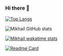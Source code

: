 ### Hi there 👋

[![Top Langs](https://github-readme-stats.vercel.app/api/top-langs/?username=Mikhail39yanov&layout=compact&theme=transparent)](https://github.com/Mikhail39yanov)

![Mikhail GitHub stats](https://github-readme-stats.vercel.app/api?username=Mikhail39yanov&show_icons=true&theme=transparent)

[![Mikhail wakatime stats](https://github-readme-stats.vercel.app/api/wakatime?username=@Mikhail_Yanov)]([https://github.com/anuraghazra/github-readme-stats](https://wakatime.com/dashboard))

[![Readme Card](https://github-readme-stats.vercel.app/api/pin/?username=Mikhail39yanov&repo=https://github.com/Mikhail39yanov/internet-agency-solution)](https://github.com/anuraghazra/github-readme-stats)

<!--
**Mikhail39yanov/Mikhail39yanov** is a ✨ _special_ ✨ repository because its `README.md` (this file) appears on your GitHub profile.

Here are some ideas to get you started:

- 🔭 I’m currently working on ...
- 🌱 I’m currently learning ...
- 👯 I’m looking to collaborate on ...
- 🤔 I’m looking for help with ...
- 💬 Ask me about ...
- 📫 How to reach me: ...
- 😄 Pronouns: ...
- ⚡ Fun fact: ...
-->
